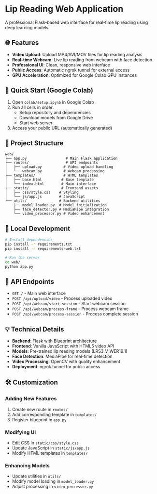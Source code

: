 # Lip Reading Web Application

A professional Flask-based web interface for real-time lip reading using deep learning models.

## 🌐 Features

- **Video Upload**: Upload MP4/AVI/MOV files for lip reading analysis
- **Real-time Webcam**: Live lip reading from webcam with face detection
- **Professional UI**: Clean, responsive web interface
- **Public Access**: Automatic ngrok tunnel for external access
- **GPU Acceleration**: Optimized for Google Colab GPU instances

## 🚀 Quick Start (Google Colab)

1. Open `colab/setup.ipynb` in Google Colab
2. Run all cells in order:
   - Setup repository and dependencies
   - Download models from Google Drive
   - Start web server
3. Access your public URL (automatically generated)

## 📁 Project Structure

```
web/
├── app.py                  # Main Flask application
├── routes/                 # API endpoints
│   ├── upload.py          # Video upload handling
│   └── webcam.py          # Webcam processing
├── templates/             # HTML templates
│   ├── base.html         # Base template
│   └── index.html        # Main interface
├── static/               # Frontend assets
│   ├── css/style.css    # Styling
│   └── js/app.js        # JavaScript
└── utils/               # Backend utilities
    ├── model_loader.py  # Model initialization
    ├── face_detector.py # MediaPipe integration
    └── video_processor.py # Video enhancement
```

## 🔧 Local Development

```bash
# Install dependencies
pip install -r requirements.txt
pip install -r requirements-web.txt

# Run the server
cd web/
python app.py
```

## 🎯 API Endpoints

- `GET /` - Main web interface
- `POST /api/upload/video` - Process uploaded video
- `POST /api/webcam/start-session` - Start webcam session
- `POST /api/webcam/process-frame` - Process webcam frame
- `POST /api/webcam/process-session` - Process complete session

## 💡 Technical Details

- **Backend**: Flask with Blueprint architecture
- **Frontend**: Vanilla JavaScript with HTML5 video API
- **Models**: Pre-trained lip reading models (LRS3_V_WER19.1)
- **Face Detection**: MediaPipe for real-time detection
- **Video Processing**: OpenCV with quality enhancement
- **Deployment**: ngrok tunnel for public access

## 🛠️ Customization

### Adding New Features
1. Create new route in `routes/`
2. Add corresponding template in `templates/`
3. Register blueprint in `app.py`

### Modifying UI
- Edit CSS in `static/css/style.css`
- Update JavaScript in `static/js/app.js`
- Modify HTML templates in `templates/`

### Enhancing Models
- Update utilities in `utils/`
- Modify model loading in `model_loader.py`
- Adjust processing in `video_processor.py`
